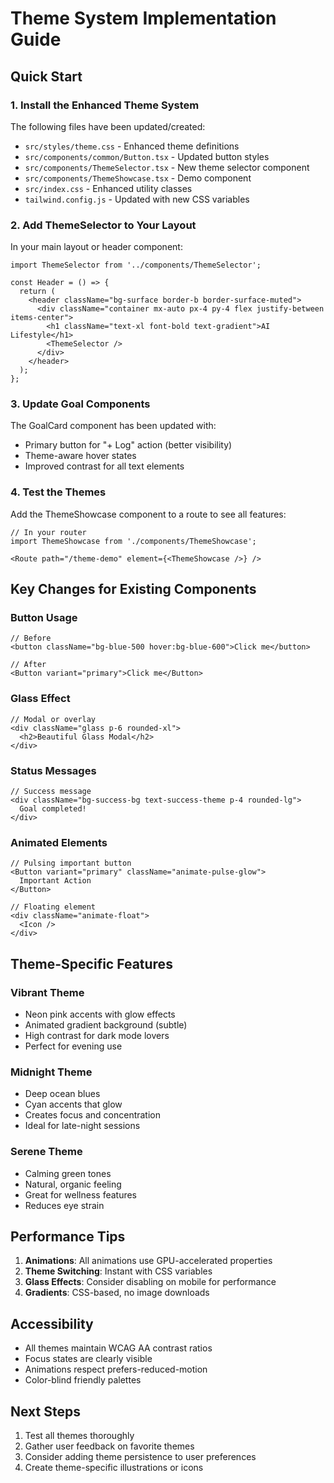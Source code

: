 # Theme System Implementation Guide

## Quick Start

### 1. Install the Enhanced Theme System

The following files have been updated/created:
- `src/styles/theme.css` - Enhanced theme definitions
- `src/components/common/Button.tsx` - Updated button styles
- `src/components/ThemeSelector.tsx` - New theme selector component
- `src/components/ThemeShowcase.tsx` - Demo component
- `src/index.css` - Enhanced utility classes
- `tailwind.config.js` - Updated with new CSS variables

### 2. Add ThemeSelector to Your Layout

In your main layout or header component:

```tsx
import ThemeSelector from '../components/ThemeSelector';

const Header = () => {
  return (
    <header className="bg-surface border-b border-surface-muted">
      <div className="container mx-auto px-4 py-4 flex justify-between items-center">
        <h1 className="text-xl font-bold text-gradient">AI Lifestyle</h1>
        <ThemeSelector />
      </div>
    </header>
  );
};
```

### 3. Update Goal Components

The GoalCard component has been updated with:
- Primary button for "+ Log" action (better visibility)
- Theme-aware hover states
- Improved contrast for all text elements

### 4. Test the Themes

Add the ThemeShowcase component to a route to see all features:

```tsx
// In your router
import ThemeShowcase from './components/ThemeShowcase';

<Route path="/theme-demo" element={<ThemeShowcase />} />
```

## Key Changes for Existing Components

### Button Usage
```tsx
// Before
<button className="bg-blue-500 hover:bg-blue-600">Click me</button>

// After
<Button variant="primary">Click me</Button>
```

### Glass Effect
```tsx
// Modal or overlay
<div className="glass p-6 rounded-xl">
  <h2>Beautiful Glass Modal</h2>
</div>
```

### Status Messages
```tsx
// Success message
<div className="bg-success-bg text-success-theme p-4 rounded-lg">
  Goal completed!
</div>
```

### Animated Elements
```tsx
// Pulsing important button
<Button variant="primary" className="animate-pulse-glow">
  Important Action
</Button>

// Floating element
<div className="animate-float">
  <Icon />
</div>
```

## Theme-Specific Features

### Vibrant Theme
- Neon pink accents with glow effects
- Animated gradient background (subtle)
- High contrast for dark mode lovers
- Perfect for evening use

### Midnight Theme
- Deep ocean blues
- Cyan accents that glow
- Creates focus and concentration
- Ideal for late-night sessions

### Serene Theme
- Calming green tones
- Natural, organic feeling
- Great for wellness features
- Reduces eye strain

## Performance Tips

1. **Animations**: All animations use GPU-accelerated properties
2. **Theme Switching**: Instant with CSS variables
3. **Glass Effects**: Consider disabling on mobile for performance
4. **Gradients**: CSS-based, no image downloads

## Accessibility

- All themes maintain WCAG AA contrast ratios
- Focus states are clearly visible
- Animations respect prefers-reduced-motion
- Color-blind friendly palettes

## Next Steps

1. Test all themes thoroughly
2. Gather user feedback on favorite themes
3. Consider adding theme persistence to user preferences
4. Create theme-specific illustrations or icons
